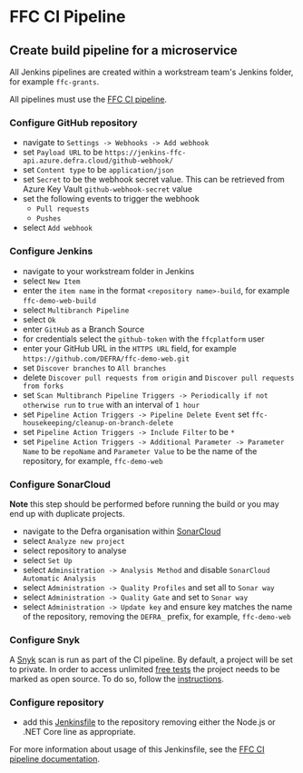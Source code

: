 # FFC CI Pipeline

## Create build pipeline for a microservice

All Jenkins pipelines are created within a workstream team's Jenkins folder, for example `ffc-grants`.

All pipelines must use the [FFC CI pipeline](../standards/ci-pipeline.md).

### Configure GitHub repository

- navigate to `Settings -> Webhooks -> Add webhook`
- set `Payload URL` to be `https://jenkins-ffc-api.azure.defra.cloud/github-webhook/`
- set `Content type` to be `application/json`
- set `Secret` to be the webhook secret value.  This can be retrieved from Azure Key Vault `github-webhook-secret` value
- set the following events to trigger the webhook
  - `Pull requests`
  - `Pushes`
- select `Add webhook`

### Configure Jenkins

- navigate to your workstream folder in Jenkins
- select `New Item`
- enter the `item name` in the format `<repository name>-build`, for example `ffc-demo-web-build`
- select `Multibranch Pipeline`
- select `Ok`
- enter `GitHub` as a Branch Source
- for credentials select the `github-token` with the `ffcplatform` user
- enter your GitHub URL in the `HTTPS URL` field, for example `https://github.com/DEFRA/ffc-demo-web.git`
- set `Discover branches` to `All branches`
- delete `Discover pull requests from origin` and `Discover pull requests from forks`
- set `Scan Multibranch Pipeline Triggers -> Periodically if not otherwise run` to `true` with an interval of `1 hour`
- set `Pipeline Action Triggers -> Pipeline Delete Event` set `ffc-housekeeping/cleanup-on-branch-delete`
- set `Pipeline Action Triggers -> Include Filter` to be `*`
- set `Pipeline Action Triggers -> Additional Parameter -> Parameter Name` to be `repoName` and `Parameter Value` to be the name of the repository, for example, `ffc-demo-web`

### Configure SonarCloud

**Note** this step should be performed before running the build or you may end up with duplicate projects.

- navigate to the Defra organisation within [SonarCloud](https://sonarcloud.io/organizations/defra/projects?sort=analysis_date)
- select `Analyze new project`
- select repository to analyse
- select `Set Up`
- select `Adminsitration -> Analysis Method` and disable `SonarCloud Automatic Analysis`
- select `Administration -> Quality Profiles` and set all to `Sonar way`
- select `Administration -> Quality Gate` and set to `Sonar way`
- select `Administration -> Update key` and ensure key matches the name of the repository, removing the `DEFRA_` prefix, for example, `ffc-demo-web`

### Configure Snyk

A [Snyk](https://app.snyk.io/) scan is run as part of the CI pipeline. By default, a project will be set to private. In order to access unlimited [free tests](https://snyk.io/plans/) the project needs to be marked as open source. To do so, follow the [instructions](https://support.snyk.io/hc/en-us/articles/360000910597).

### Configure repository

- add this [Jenkinsfile](../../resources/Jenkinsfile) to the repository removing either the Node.js or .NET Core line as appropriate.

For more information about usage of this Jenkinsfile, see the [FFC CI pipeline documentation](https://github.com/DEFRA/ffc-jenkins-pipeline-library).
